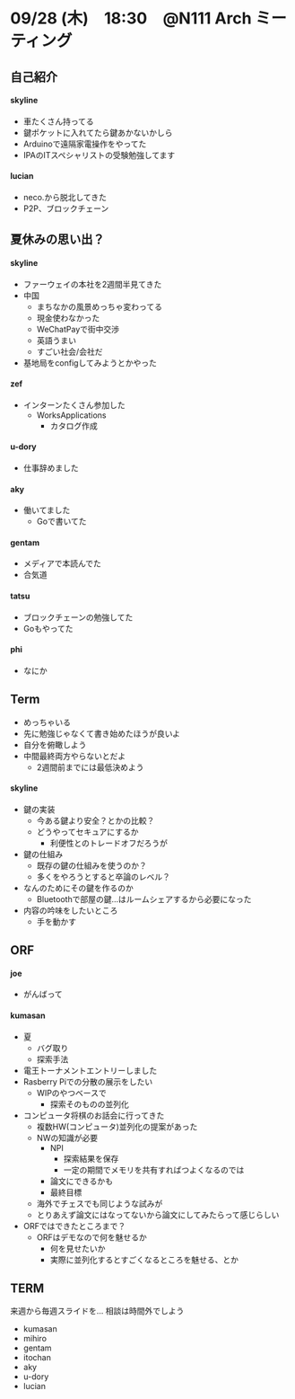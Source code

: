 # 09/28 (木)　18:30　@N111 Arch ミーティング
## 自己紹介
#### skyline
- 車たくさん持ってる
- 鍵ポケットに入れてたら鍵あかないかしら
- Arduinoで遠隔家電操作をやってた
- IPAのITスペシャリストの受験勉強してます

#### lucian
- neco.から脱北してきた
- P2P、ブロックチェーン

## 夏休みの思い出？
#### skyline
- ファーウェイの本社を2週間半見てきた
- 中国
  - まちなかの風景めっちゃ変わってる
  - 現金使わなかった
  - WeChatPayで街中交渉
  - 英語うまい
  - すごい社会/会社だ
- 基地局をconfigしてみようとかやった

#### zef
- インターンたくさん参加した
  - WorksApplications
    - カタログ作成

#### u-dory
- 仕事辞めました

#### aky
- 働いてました
  - Goで書いてた

#### gentam
- メディアで本読んでた
- 合気道

#### tatsu
- ブロックチェーンの勉強してた
- Goもやってた

#### phi
- なにか

## Term
- めっちゃいる
- 先に勉強じゃなくて書き始めたほうが良いよ
- 自分を俯瞰しよう
- 中間最終両方やらないとだよ
  - 2週間前までには最低決めよう

#### skyline
- 鍵の実装
  - 今ある鍵より安全？とかの比較？
  - どうやってセキュアにするか
    - 利便性とのトレードオフだろうが
- 鍵の仕組み
  - 既存の鍵の仕組みを使うのか？
   - 多くをやろうとすると卒論のレベル？
- なんのためにその鍵を作るのか
  - Bluetoothで部屋の鍵…はルームシェアするから必要になった
- 内容の吟味をしたいところ
  - 手を動かす

## ORF
#### joe
- がんばって

#### kumasan
- 夏
  - バグ取り
  - 探索手法
- 電王トーナメントエントリーしました
- Rasberry Piでの分散の展示をしたい
  - WIPのやつベースで
    - 探索そのものの並列化
- コンピュータ将棋のお話会に行ってきた
  - 複数HW(コンピュータ)並列化の提案があった
  - NWの知識が必要
    - NPI
      - 探索結果を保存
      - 一定の期間でメモリを共有すればつよくなるのでは
    - 論文にできるかも
    - 最終目標
  - 海外でチェスでも同じような試みが
  - とりあえず論文にはなってないから論文にしてみたらって感じらしい
- ORFではできたところまで？
  - ORFはデモなので何を魅せるか
    - 何を見せたいか
    - 実際に並列化するとすごくなるところを魅せる、とか


## TERM
来週から毎週スライドを…
相談は時間外でしよう
- kumasan
- mihiro
- gentam
- itochan
- aky
- u-dory
- lucian

